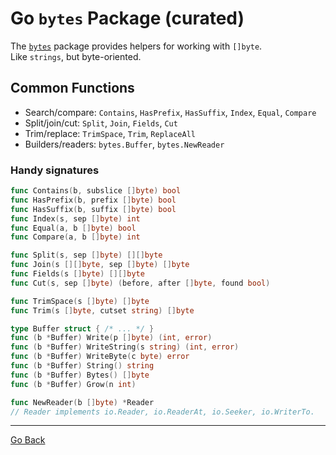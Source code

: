 # Go `bytes` Package (curated)

The [`bytes`](https://pkg.go.dev/bytes) package provides helpers for working with `[]byte`.  
Like `strings`, but byte-oriented.

## Common Functions

- Search/compare: `Contains`, `HasPrefix`, `HasSuffix`, `Index`, `Equal`, `Compare`
- Split/join/cut: `Split`, `Join`, `Fields`, `Cut`
- Trim/replace: `TrimSpace`, `Trim`, `ReplaceAll`
- Builders/readers: `bytes.Buffer`, `bytes.NewReader`

### Handy signatures

```go
func Contains(b, subslice []byte) bool
func HasPrefix(b, prefix []byte) bool
func HasSuffix(b, suffix []byte) bool
func Index(s, sep []byte) int
func Equal(a, b []byte) bool
func Compare(a, b []byte) int

func Split(s, sep []byte) [][]byte
func Join(s [][]byte, sep []byte) []byte
func Fields(s []byte) [][]byte
func Cut(s, sep []byte) (before, after []byte, found bool)

func TrimSpace(s []byte) []byte
func Trim(s []byte, cutset string) []byte

type Buffer struct { /* ... */ }
func (b *Buffer) Write(p []byte) (int, error)
func (b *Buffer) WriteString(s string) (int, error)
func (b *Buffer) WriteByte(c byte) error
func (b *Buffer) String() string
func (b *Buffer) Bytes() []byte
func (b *Buffer) Grow(n int)

func NewReader(b []byte) *Reader
// Reader implements io.Reader, io.ReaderAt, io.Seeker, io.WriterTo.
```

---

[Go Back](../../README.md)
